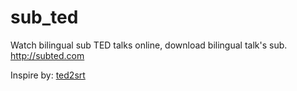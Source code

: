# sub_ted
Watch bilingual sub TED talks online, download bilingual talk's sub. http://subted.com


Inspire by: [ted2srt](https://ted2srt.org/)
